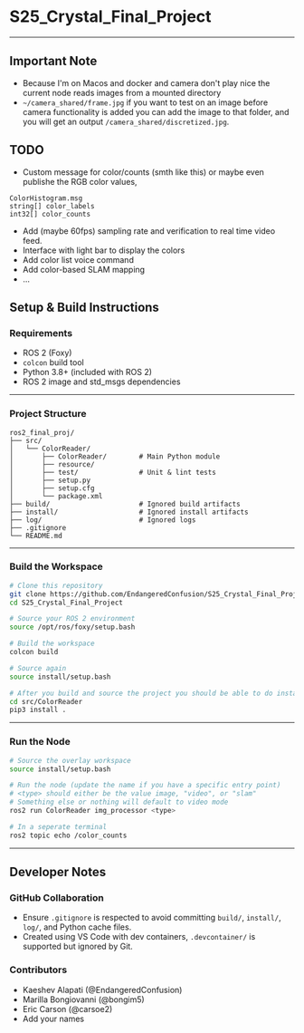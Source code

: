 # S25_Crystal_Final_Project

---
## Important Note
- Because I'm on Macos and docker and camera don't play nice the current node reads images from a mounted directory
- `~/camera_shared/frame.jpg` if you want to test on an image before camera functionality is added you can add the image to that folder, and you will get an output `/camera_shared/discretized.jpg`.

## TODO
- Custom message for color/counts (smth like this) or maybe even publishe the RGB color values,
```
ColorHistogram.msg
string[] color_labels
int32[] color_counts
```
- Add (maybe 60fps) sampling rate and verification to real time video feed.
- Interface with light bar to display the colors
- Add color list voice command
- Add color-based SLAM mapping
- ...


## Setup & Build Instructions

### Requirements

- ROS 2 (Foxy)
- `colcon` build tool
- Python 3.8+ (included with ROS 2)
- ROS 2 image and std_msgs dependencies

---

### Project Structure

```
ros2_final_proj/
├── src/
│   └── ColorReader/
│       ├── ColorReader/        # Main Python module
│       ├── resource/
│       ├── test/               # Unit & lint tests
│       ├── setup.py
│       ├── setup.cfg
│       └── package.xml
├── build/                      # Ignored build artifacts
├── install/                    # Ignored install artifacts
├── log/                        # Ignored logs
├── .gitignore
└── README.md
```

---

### Build the Workspace

```bash
# Clone this repository
git clone https://github.com/EndangeredConfusion/S25_Crystal_Final_Project.git
cd S25_Crystal_Final_Project

# Source your ROS 2 environment
source /opt/ros/foxy/setup.bash

# Build the workspace
colcon build

# Source again
source install/setup.bash

# After you build and source the project you should be able to do install the Python dependencies (torch might take a while)
cd src/ColorReader
pip3 install .
```

---

### Run the Node

```bash
# Source the overlay workspace
source install/setup.bash

# Run the node (update the name if you have a specific entry point)
# <type> should either be the value image, "video", or "slam"
# Something else or nothing will default to video mode
ros2 run ColorReader img_processor <type>

# In a seperate terminal
ros2 topic echo /color_counts
```

---

## Developer Notes

### GitHub Collaboration

- Ensure `.gitignore` is respected to avoid committing `build/`, `install/`, `log/`, and Python cache files.
- Created using VS Code with dev containers, `.devcontainer/` is supported but ignored by Git.


### Contributors

- Kaeshev Alapati (@EndangeredConfusion)
- Marilla Bongiovanni (@bongim5)
- Eric Carson (@carsoe2)
- Add your names
